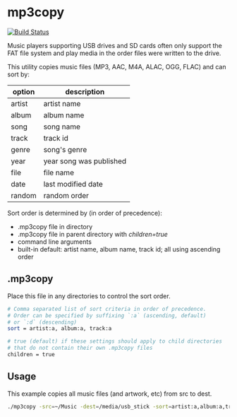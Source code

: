 # mp3copy

[![Build Status](https://api.travis-ci.com/wiggin77/mp3copy.svg?branch=master)](https://api.travis-ci.com/wiggin77/mp3copy)

Music players supporting USB drives and SD cards often only support the FAT file system and play media in the order files were written to the drive.

This utility copies music files (MP3, AAC, M4A, ALAC, OGG, FLAC) and can sort by:

| option | description             |
| ------ | -----------             |
| artist | artist name             |
| album  | album name              |
| song   | song name               |
| track  | track id                |
| genre  | song's genre            |
| year   | year song was published |
| file   | file name               |
| date   | last modified date      |
| random | random order            |

Sort order is determined by (in order of precedence):

* .mp3copy file in directory
* .mp3copy file in parent directory with *children=true*
* command line arguments
* built-in default: artist name, album name, track id; all using ascending order

## .mp3copy

Place this file in any directories to control the sort order.

```bash
# Comma separated list of sort criteria in order of precedence.
# Order can be specified by suffixing `:a` (ascending, default)
# or `:d` (descending)
sort = artist:a, album:a, track:a

# true (default) if these settings should apply to child directories
# that do not contain their own .mp3copy files
children = true
```

## Usage

This example copies all music files (and artwork, etc) from src to dest.

```bash
./mp3copy -src=~/Music -dest=/media/usb_stick -sort=artist:a,album:a,track:a
```
